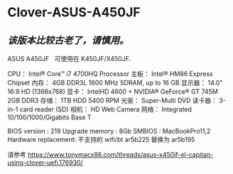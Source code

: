 # Clover-ASUS-A450JF

## *该版本比较古老了，请慎用。*

ASUS  A450JF  
可使用在 K450JF/X450JF. 


CPU： Intel® Core™ i7 4700HQ Processor
主板： Intel® HM86 Express Chipset
内存： 4GB DDR3L 1600 MHz SDRAM, up to 16 GB
显示器： 14.0" 16:9 HD (1366x768)
显卡： IntelHD 4600 + NVIDIA® GeForce® GT 745M 2GB DDR3
存储： 1TB HDD 5400 RPM
光驱： Super-Multi DVD
读卡器： 3-in-1 card reader (SD)
相机： HD Web Camera
网络： Integrated 10/100/1000/Gigabits Base T

BIOS version : 219
Upgrade memory : 8Gb 
SMBIOS : MacBookPro11,2
Hardware replacement: 不支持的 wifi/bt ar5b225 替换为 ar5b195

请参考 https://www.tonymacx86.com/threads/asus-x450jf-el-capitan-using-clover-uefi.176930/
